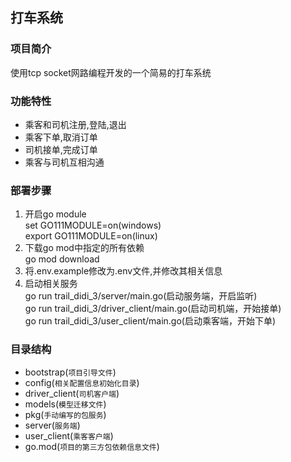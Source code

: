 ## 打车系统

### 项目简介
使用tcp socket网路编程开发的一个简易的打车系统

### 功能特性
<ul>
<li>乘客和司机注册,登陆,退出</li>
<li>乘客下单,取消订单</li>
<li>司机接单,完成订单</li>
<li>乘客与司机互相沟通</li>
</ul>

### 部署步骤
<ol>
<li>
开启go module<br>
set GO111MODULE=on(windows)<br>
export GO111MODULE=on(linux)
</li>
<li>
下载go mod中指定的所有依赖<br>
go mod download
</li>
<li>
将.env.example修改为.env文件,并修改其相关信息
</li>
<li>启动相关服务<br>
go run trail_didi_3/server/main.go(启动服务端，开启监听)<br>
go run trail_didi_3/driver_client/main.go(启动司机端，开始接单)<br>
go run trail_didi_3/user_client/main.go(启动乘客端，开始下单)<br>
</li>
</ol>

### 目录结构
* bootstrap(`项目引导文件`)
* config(`相关配置信息初始化目录`)
* driver_client(`司机客户端`)
* models(`模型迁移文件`)
* pkg(`手动编写的包服务`)
* server(`服务端`)
* user_client(`乘客客户端`)
* go.mod(`项目的第三方包依赖信息文件`)



